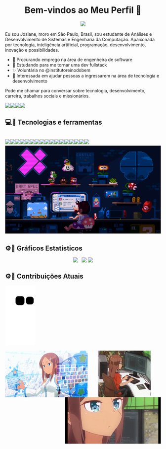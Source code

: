 <p align="center">
  <h1 align="center">Bem-vindos ao Meu Perfil 🚀</h1>
  <p align="center">
  <img src="https://media.giphy.com/media/Ken6Yg5n7bYStW4JYB/giphy.gif">
</p>

Eu sou Josiane, moro em São Paulo, Brasil, sou estudante de Análises e Desenvolvimento de Sistemas e Engenharia da Computação. Apaixonada por tecnologia, inteligência artificial, programação, desenvolvimento, inovação e possibilidades. 

- 🏢 Procurando emprego na área de engenheira de software
- 🚀 Estudando para me tornar uma dev fullstack
- ✨ Voluntária no @institutoreinodobem
- 💁 Interessada em ajudar pessoas a ingressarem na área de tecnologia e desenvolvimento

Pode me chamar para conversar sobre tecnologia, desenvolvimento, carreira, trabalhos sociais e missionários.

<a href="https://www.instagram.com/joosiie/"><img src="https://img.shields.io/badge/Instagram-E4405F?style=for-the-badge&logo=instagram&logoColor=white" /></a><a href="https://www.linkedin.com/in/josiane-rocha-576801166/"><img src="https://img.shields.io/badge/LinkedIn-0077B5?style=for-the-badge&logo=linkedin&logoColor=white" /></a><a href="https://open.spotify.com/playlist/1MaZ8LR0UiXRqp8bkJRvdg?si=TLqsv7yMQcSFztqUhdAbow&utm_source=copy-link&dl_branch=1"><img src="https://img.shields.io/badge/Spotify-1ED760?&style=for-the-badge&logo=spotify&logoColor=white" /></a><a href="mailto:josiane.oliveira.tech@gmail.com"><img src="https://img.shields.io/badge/Gmail-D14836?style=for-the-badge&logo=gmail&logoColor=white" /></a>


<h2>💻🚀  Tecnologias e ferramentas<h2>
<img src="https://img.shields.io/badge/HTML5-E34F26?style=for-the-badge&logo=html5&logoColor=white"/><img src="https://img.shields.io/badge/CSS3-1572B6?style=for-the-badge&logo=css3&logoColor=white" /><img src="https://img.shields.io/badge/JavaScript-323330?style=for-the-badge&logo=javascript&logoColor=F7DF1E" /><img src="https://img.shields.io/badge/TypeScript-007ACC?style=for-the-badge&logo=typescript&logoColor=white" /><img src="https://img.shields.io/badge/Java-ED8B00?style=for-the-badge&logo=java&logoColor=white" /><img src="https://img.shields.io/badge/React-20232A?style=for-the-badge&logo=react&logoColor=61DAFB" /><img src="https://img.shields.io/badge/Node.js-43853D?style=for-the-badge&logo=node-dot-js&logoColor=white" /><img src="https://img.shields.io/badge/MySQL-00000F?style=for-the-badge&logo=mysql&logoColor=white" /><img src="https://img.shields.io/badge/Bootstrap-563D7C?style=for-the-badge&logo=bootstrap&logoColor=white" /><img src="https://img.shields.io/badge/Express.js-000000?style=for-the-badge&logo=express&logoColor=white" /><img src="https://img.shields.io/badge/Git-F05032?style=for-the-badge&logo=git&logoColor=white" /><img src="https://img.shields.io/badge/GitHub-100000?style=for-the-badge&logo=github&logoColor=white" /><img src="  https://img.shields.io/badge/Postman-FF6C37?style=for-the-badge&logo=Postman&logoColor=white" /><img src="https://img.shields.io/badge/Postman-FF6C37?style=for-the-badge&logo=Postman&logoColor=white" /><img src="https://img.shields.io/badge/Insomnia-5849be?style=for-the-badge&logo=Insomnia&logoColor=white" /><img src="https://img.shields.io/badge/Visual_Studio_Code-0078D4?style=for-the-badge&logo=visual%20studio%20code&logoColor=white" /><img src="https://img.shields.io/badge/sublime_text-%23575757.svg?&style=for-the-badge&logo=sublime-text&logoColor=important" />
  
  <img src="Gif.gif">
  
## ⚙🚀    Gráficos Estatísticos
  <div  align="center">
 <a href="https://github.com/josiane-rocha"></a>
     <img height="150em" src="https://github-readme-stats.vercel.app/api?username=josiane-rocha&hide_border=true&show_icons=true&theme=nightowl&include_all_commits=true&count_private=true"/> &nbsp;
     <img height="150em" src="https://github-readme-streak-stats.herokuapp.com/?user=josiane-rocha&hide_border=true&theme=nightowl&show_icons=true"/>
     <img height="150em" src="https://github-readme-stats.vercel.app/api/top-langs/?username=josiane-rocha&layout=compact&count_private=true&hide_border=true&theme=nightowl&show_icons=true">
    
</div>
 
## ⚙🚀    Contribuições Atuais
  
  ![Snake animation](https://github.com/josiane-rocha/josiane-rocha/blob/output/github-contribution-grid-snake.svg)
  
   <p align="center">
  <img align="center" alt="Programadora" height="150" src="Programing Fem.gif" data-canonical-src="Programing Fem.gif" style="max-width: 100%;">
  
  <img align="left" alt="Programadora Design" height="150" src="Umiko.gif" data-canonical-src="Umiko.gif" style="max-width: 100%;">
  
   <img align="right" alt="Programadora Comunicadora" height="150" src="Program.webp" data-canonical-src="Program.webp" style="max-width: 100%;">
  


